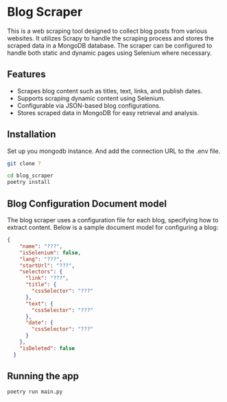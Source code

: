 # Blog Scraper

This is a web scraping tool designed to collect blog posts from various websites. It utilizes Scrapy to handle the scraping process and stores the scraped data in a MongoDB database. The scraper can be configured to handle both static and dynamic pages using Selenium where necessary.

## Features

- Scrapes blog content such as titles, text, links, and publish dates.
- Supports scraping dynamic content using Selenium.
- Configurable via JSON-based blog configurations.
- Stores scraped data in MongoDB for easy retrieval and analysis.

## Installation

Set up you mongodb instance. And add the connection URL to the .env file.

```sh
git clone ?
```

```sh
cd blog_scraper
poetry install
```

## Blog Configuration Document model

The blog scraper uses a configuration file for each blog, specifying how to extract content. Below is a sample document model for configuring a blog:

```json
{
    "name": "???",
    "isSelenium": false,
    "lang": "???",
    "startUrl": "???",
    "selectors": {
      "link": "???",
      "title": {
        "cssSelector": "???"
      },
      "text": {
        "cssSelector": "???"
      },
      "date": {
        "cssSelector": "???"
      }
    },
    "isDeleted": false
  }
```

## Running the app

```sh
poetry run main.py
```